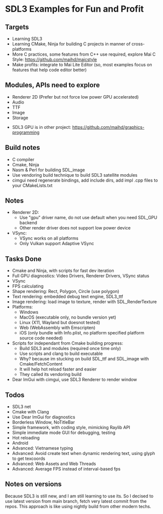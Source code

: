 # SDL3 Examples for Fun and Profit

## Targets
- Learning SDL3
- Learning CMake, Ninja for building C projects in manner of cross-platforms
- More C practices, some features from C++ use required, explore Mai C Style: https://github.com/maihd/maicstyle
- Make profits: integrate to Mai Lite Editor (so, most examples focus on features that help code editor better)

## Modules, APIs need to explore
- Renderer 2D (Prefer but not force low power GPU accelerated)
- Audio
- TTF
- Image
- Storage
* SDL3 GPU is in other project: https://github.com/maihd/graphics-programming 

## Build notes
- C compiler
- Cmake, Ninja
- Nasm & Perl for building SDL_image
- Use vendoring build technique to build SDL3 satellite modules
- cimgui need regenerate bindings, add include dirs, add impl .cpp files to your CMakeLists.txt

## Notes
- Renderer 2D: 
    - Use "gpu" driver name, do not use default when you need SDL_GPU backend
    - Other render driver does not support low power device
- VSync:
    - VSync works on all platforms
    - Only Vulkan support Adaptive VSync

## Tasks Done
- Cmake and Ninja, with scripts for fast dev iteration
- Full GPU diagnostics: Video Drivers, Renderer Drivers, VSync status
- VSync
- FPS calculating
- Shape rendering: Rect, Polygon, Circle (use polygon)
- Text rendering: embedded debug text engine, SDL3_ttf
- Image rendering: load image to texture, render with SDL_RenderTexture
- Platforms: 
    - Windows
    - MacOS (executable only, no bundle version yet)
    - Linux (X11, Wayland but doesnot tested)
    - Web (WebAssembly with Emscripten)
    - iOS (only bundle with Info.plist, no platform specified platform source code needed)
- Scripts for independant from Cmake building progress:
    - Build SDL3 and modules (required once time only)
    - Use scripts and clang to build executable
    - Why? because im stucking on build SDL_ttf and SDL_image with Cmake/FetchContent
    - It will help hot reload faster and easier
    - They called its vendoring build
- Dear ImGui with cimgui, use SDL3 Renderer to render window

## Todos
- SDL3 net
- Cmake with Clang
- Use Dear ImGui for diagnostics
- Borderless Window, NoTitleBar
- Simple framework, with coding style, mimicking Raylib API
- Simple immediate mode GUI for debugging, testing
- Hot reloading
- Android
- Advanced: Vietnamese typing
- Advanced: Avoid create text when dynamic rendering text, using glyph to get texcoords
- Advanced: Web Assets and Web Threads
- Advanced: Average FPS instead of interval-based fps

## Notes on versions
Because SDL3 is still new, and I am still learning to use its. So I decised to use latest version from main branch, fetch very latest commit from the repos. This approach is like using nightly build from other modern techs.